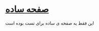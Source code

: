 # [صفحه ساده](https://sajadfahimian.github.io/SimpleHTMLAndCSSPage/)
این فقط یه صفحه ی ساده برای تست بوده است
